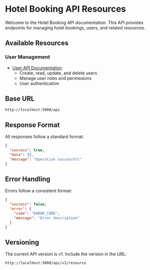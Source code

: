 # Hotel Booking API Resources

Welcome to the Hotel Booking API documentation. This API provides endpoints for managing hotel bookings, users, and related resources.

## Available Resources

### User Management
- [User API Documentation](./resources/users.md)
  - Create, read, update, and delete users
  - Manage user roles and permissions
  - User authentication

## Base URL

```
http://localhost:5000/api
```

## Response Format

All responses follow a standard format:

```json
{
  "success": true,
  "data": {},
  "message": "Operation successful"
}
```

## Error Handling

Errors follow a consistent format:

```json
{
  "success": false,
  "error": {
    "code": "ERROR_CODE",
    "message": "Error description"
  }
}
```

## Versioning

The current API version is v1. Include the version in the URL:

```
http://localhost:5000/api/v1/resource
```